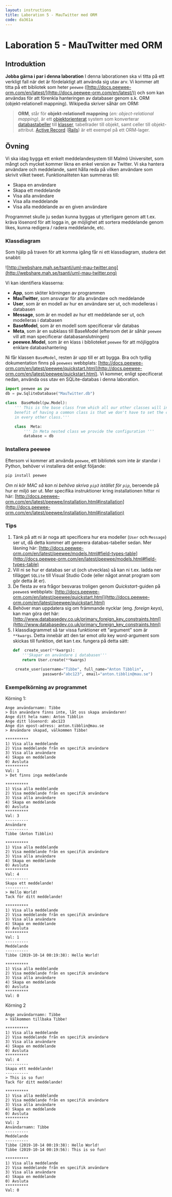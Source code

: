 ```yaml
---
layout: instructions
title: Laboration 5 - MauTwitter med ORM
code: da361a
---
```


# Laboration 5 - MauTwitter med ORM

## Introduktion

**Jobba gärna i par i denna laboration**
I denna laborationen ska vi titta på ett verkligt fall när det är fördelaktigt att använda sig utav arv. Vi kommer att titta på ett bibliotek som heter `peewee` ([http://docs.peewee-orm.com/en/latest/](http://docs.peewee-orm.com/en/latest/)) och som kan användas för att förenkla hanteringen av databaser genom s.k. ORM (objekt-relationell mappning). Wikipedia skriver såhär om ORM:

>**ORM**, står för **objekt-relationell mappning** (_en: object-relational mapping)_, är ett [objektorienterat](https://sv.wikipedia.org/wiki/Objektorientering "Objektorientering") system som konverterar [databastabeller](https://sv.wikipedia.org/wiki/Databas "Databas") till [klasser](https://sv.wikipedia.org/wiki/Klass_(programmering) "Klass (programmering)"), tabellrader till objekt, samt celler till objekt-attribut. [Active Record](https://sv.wikipedia.org/w/index.php?title=Active_Record&action=edit&redlink=1 "Active Record [inte skriven än]") ([Rails](https://sv.wikipedia.org/w/index.php?title=Rails&action=edit&redlink=1 "Rails [inte skriven än]")) är ett exempel på ett ORM-lager.

## Övning
Vi ska idag bygga ett enkelt meddelandesystem till Malmö Universitet, som mångt och mycket kommer likna en enkel version av Twitter. Vi ska hantera användare och meddelande, samt hålla reda på vilken användare som skrivit vilket tweet. Funktionaliteten kan summeras till:
- Skapa en användare
- Skapa ett meddelande
- Visa alla användare
- Visa alla meddelande
- Visa alla meddelande av en given användare

Programmet skulle ju sedan kunna byggas ut ytterligare genom att t.ex. kräva lösenord för att logga in, ge möjlighet att sortera meddelande genom likes, kunna redigera / radera meddelande, etc.

### Klassdiagram
Som hjälp på traven för att komma igång får ni ett klassdiagram, studera det snabbt:

![http://webshare.mah.se/tsanti/uml-mau-twitter.png](http://webshare.mah.se/tsanti/uml-mau-twitter.png)

Vi kan identifiera klasserna:
- **App**, som sköter körningen av programmen
- **MauTwitter**, som ansvarar för alla användare och meddelande
- **User**, som är en modell av hur en användare ser ut, och modelleras i databasen
- **Message**, som är en modell av hur ett meddelande ser ut, och modelleras i databasen
- **BaseModel**, som är en modell som specificerar vår databas
- **Meta**, som är en subklass till BaseModel (eftersom det är såhär `peewee` vill att man specificerar databasanslutningen)
- **peewee.Model**, som är en klass i biblioteket `peewee` för att möjliggöra enklare databashantering

Ni får klassen `BaseModel`, resten är upp till er att bygga. Bra och tydlig dokumentation finns på `peewees` webbplats: [http://docs.peewee-orm.com/en/latest/peewee/quickstart.html](http://docs.peewee-orm.com/en/latest/peewee/quickstart.html). Vi kommer, enligt specificerat nedan, använda oss utav en SQLite-databas i denna laboration.

```python
import peewee as pw
db = pw.SqliteDatabase("MauTwitter.db")

class  BaseModel(pw.Model):
    ''' This is the base class from which all our other classes will inherit. The
	benefit of having a common class is that we don't have to set the configuration
	in every other class.'''

    class  Meta:
        ''' In Meta nested class we provide the configuration '''
        database = db
```

### Installera peewee
Eftersom vi kommer att använda `peewee`, ett bibliotek som inte är standar i Python, behöver vi installera det enligt följande:
```bash
pip install peewee
```
*Om ni kör MAC så kan ni behöva skriva `pip3` istället för `pip`*, beroende på hur er miljö ser ut.
Mer specifika instruktioner kring installationen hittar ni här: [http://docs.peewee-orm.com/en/latest/peewee/installation.html#installation](http://docs.peewee-orm.com/en/latest/peewee/installation.html#installation)

### Tips
1. Tänk på att ni är noga att specificera hur era modeller (`User` och `Message`) ser ut, då detta kommer att generera databas-tabeller sedan. Mer läsning här: [http://docs.peewee-orm.com/en/latest/peewee/models.html#field-types-table](http://docs.peewee-orm.com/en/latest/peewee/models.html#field-types-table)
2. Vill ni se hur er databas ser ut (och utvecklas) så kan ni t.ex. ladda ner tillägget `SQLite` till Visual Studio Code (eller något annat program som gör detta åt er).
3. De flesta av era frågor besvaras troligen genom *Quickstart*-guiden på `peewee`s webbplats: [http://docs.peewee-orm.com/en/latest/peewee/quickstart.html](http://docs.peewee-orm.com/en/latest/peewee/quickstart.html)
4. Behöver man uppdatera sig om främmande nycklar (eng. *foreign keys*), kan man göra det här: [http://www.databasedev.co.uk/primary_foreign_key_constraints.html](http://www.databasedev.co.uk/primary_foreign_key_constraints.html)
5. I klassdiagrammet så tar vissa funktioner ett "argument" som är `**kwargs`. Detta innebär att den tar emot *alla* key word-argument som skickas till funktion, det kan t.ex. fungera på detta sätt: 
    ```python
    def  create_user(**kwargs):
        '''Skapar en användare i databasen'''
        return User.create(**kwargs)
     
     create_user(username="Tibbe", full_name="Anton Tibblin",
                 password="abc123", email="anton.tibblin@mau.se")
     ```

### Exempelkörning av programmet
Körning 1:
```
Ange användarnamn: Tibbe
> Din användare finns inte, låt oss skapa användaren!
Ange ditt hela namn: Anton Tibblin
Ange ditt lösenord: abc123
Ange din epost-adress: anton.tibblin@mau.se
> Användare skapad, välkommen Tibbe!

**********
1) Visa alla meddelande
2) Visa meddelande från en specifik användare
3) Visa alla användare
4) Skapa en meddelande
0) Avsluta
**********
Val: 1
> Det finns inga meddelande

**********
1) Visa alla meddelande
2) Visa meddelande från en specifik användare
3) Visa alla användare
4) Skapa en meddelande
0) Avsluta
**********
Val: 3
----------
Användare
----------
Tibbe (Anton Tibblin)

**********
1) Visa alla meddelande
2) Visa meddelande från en specifik användare
3) Visa alla användare
4) Skapa en meddelande
0) Avsluta
**********
Val: 4
----------
Skapa ett meddelande!
----------
> Hello World!
Tack för ditt meddelande!

**********
1) Visa alla meddelande
2) Visa meddelande från en specifik användare
3) Visa alla användare
4) Skapa en meddelande
0) Avsluta
**********
Val: 1
----------
Meddelande
----------
Tibbe (2019-10-14 00:19:38): Hello World!

**********
1) Visa alla meddelande
2) Visa meddelande från en specifik användare
3) Visa alla användare
4) Skapa en meddelande
0) Avsluta
**********
Val: 0
```
Körning 2
```
Ange användarnamn: Tibbe
> Välkommen tillbaka Tibbe!

**********
1) Visa alla meddelande
2) Visa meddelande från en specifik användare
3) Visa alla användare
4) Skapa en meddelande
0) Avsluta
**********
Val: 4
----------
Skapa ett meddelande!
----------
> This is so fun!
Tack för ditt meddelande!

**********
1) Visa alla meddelande
2) Visa meddelande från en specifik användare
3) Visa alla användare
4) Skapa en meddelande
0) Avsluta
**********
Val: 2
Användarnamn: Tibbe
----------
Meddelande
----------
Tibbe (2019-10-14 00:19:38): Hello World!
Tibbe (2019-10-14 00:19:56): This is so fun!

**********
1) Visa alla meddelande
2) Visa meddelande från en specifik användare
3) Visa alla användare
4) Skapa en meddelande
0) Avsluta
**********
Val: 0
```